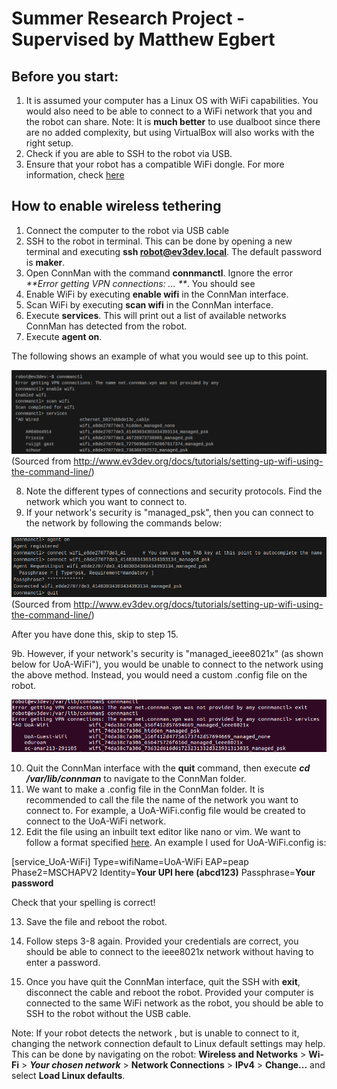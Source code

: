 # Summer Research Project - Supervised by Matthew Egbert

## Before you start:
1. It is assumed your computer has a Linux OS with WiFi capabilities. You would also need to be able to connect to a WiFi network that you and the robot can share.
Note: It is **much better** to use dualboot since there are no added complexity, but using VirtualBox will also works with the right setup.
2. Check if you are able to SSH to the robot via USB.
3. Ensure that your robot has a compatible WiFi dongle. For more information, check [here](https://github.com/ev3dev/ev3dev/wiki/USB-Wi-Fi-Dongles)

## How to enable wireless tethering
1. Connect the computer to the robot via USB cable
2. SSH to the robot in terminal. This can be done by opening a new terminal and executing **ssh robot@ev3dev.local**. The default password is **maker**.
3. Open ConnMan with the command **connmanctl**. Ignore the error _**Error getting VPN connections: ... **_. You should see 
4. Enable WiFi by executing **enable wifi** in the ConnMan interface.
5. Scan WiFi by executing **scan wifi** in the ConnMan interface.
6. Execute **services**. This will print out a list of available networks ConnMan has detected from the robot.
7. Execute **agent on**.

The following shows an example of what you would see up to this point.

![Steps 3-7](connman1.png)
(Sourced from http://www.ev3dev.org/docs/tutorials/setting-up-wifi-using-the-command-line/)

8. Note the different types of connections and security protocols. Find the network which you want to connect to.
9. If your network's security is "managed_psk", then you can connect to the network by following the commands below:

![Managed PSK](connman2.png)
(Sourced from http://www.ev3dev.org/docs/tutorials/setting-up-wifi-using-the-command-line/)

After you have done this, skip to step 15.

9b. However, if your network's security is "managed_ieee8021x" (as shown below for UoA-WiFi"), you would be unable to connect to the network using the above method. Instead, you would need a custom .config file on the robot.

![IEEE8021x](connman3.png)
    
10. Quit the ConnMan interface with the **quit** command, then execute _**cd /var/lib/connman**_ to navigate to the ConnMan folder.
11. We want to make a .config file in the ConnMan folder. It is recommended to call the file the name of the network you want to connect to. For example, a UoA-WiFi.config file would be created to connect to the UoA-WiFi network.
12. Edit the file using an inbuilt text editor like nano or vim. We want to follow a format specified [here](http://www.erdahl.io/2016/05/connecting-to-ieee8021x-network-with.html). An example I used for UoA-WiFi.config is:

[service_UoA-WiFi]
Type=wifiName=UoA-WiFi
EAP=peap
Phase2=MSCHAPV2
Identity=**Your UPI here (abcd123)**
Passphrase=**Your password**

Check that your spelling is correct!

13. Save the file and reboot the robot.
14. Follow steps 3-8 again. Provided your credentials are correct, you should be able to connect to the ieee8021x network without having to enter a password.

15. Once you have quit the ConnMan interface, quit the SSH with **exit**, disconnect the cable and reboot the robot. Provided your computer is connected to the same WiFi network as the robot, you should be able to SSH to the robot without the USB cable.

Note: If your robot detects the network , but is unable to connect to it, changing the network connection default to Linux default settings may help. This can be done by navigating on the robot:
**Wireless and Networks** > **Wi-Fi** > _**Your chosen network**_ > **Network Connections** > **IPv4** > **Change...** and select **Load Linux defaults**.
